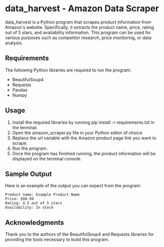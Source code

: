 # data_harvest - Amazon Data Scraper

data_harvest is a Python program that scrapes product information from Amazon's website. Specifically, it extracts the product name, price, rating out of 5 stars, and availability information. This program can be used for various purposes such as competitor research, price monitoring, or data analysis.

## Requirements
The following Python libraries are required to run the program:

- BeautifulSoup4
- Requests
- Pandas
- Numpy

## Usage
1. Install the required libraries by running pip install -r requirements.txt in the terminal.
2. Open the amazon_scraper.py file in your Python editor of choice
3. Replace the url variable with the Amazon product page link you want to scrape.
4. Run the program.
5. Once the program has finished running, the product information will be displayed on the terminal console.

## Sample Output
Here is an example of the output you can expect from the program:

```
Product name: Example Product Name
Price: $99.99
Rating: 4.5 out of 5 stars
Availability: In stock
```

## Acknowledgments
Thank you to the authors of the BeautifulSoup4 and Requests libraries for providing the tools necessary to build this program.